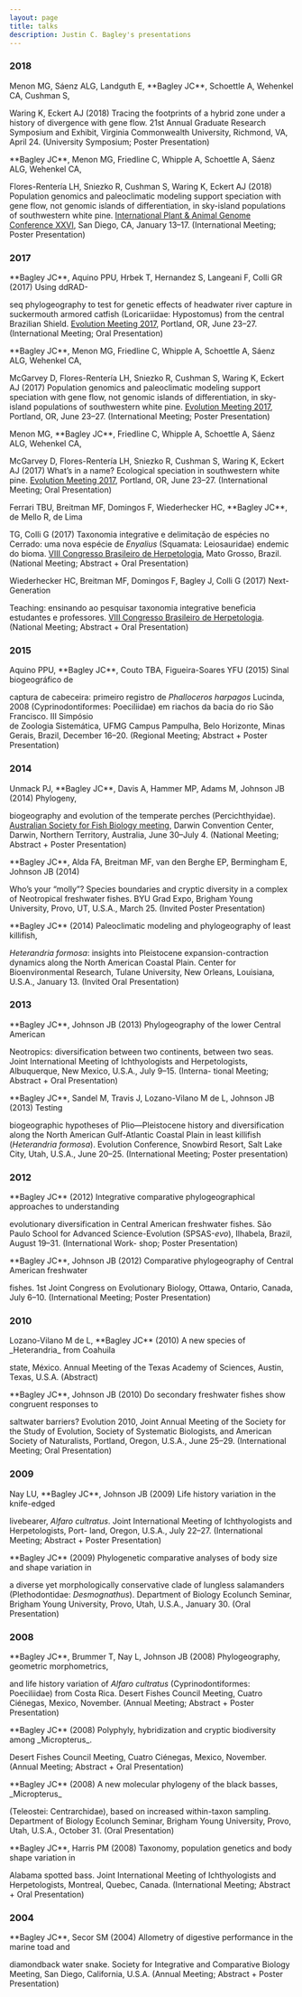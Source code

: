 ```yaml
--- 
layout: page
title: talks
description: Justin C. Bagley's presentations
--- 
```




###  2018 

<!--24. -->Menon MG, Sáenz ALG, Landguth E, **Bagley JC**, Schoettle A, Wehenkel CA, Cushman S, 
Waring K, Eckert AJ (2018) Tracing the footprints of a hybrid zone under a history of 
divergence with gene flow. 21st Annual Graduate Research Symposium and Exhibit, Virginia 
Commonwealth University, Richmond, VA, April 24. (University Symposium; Poster 
Presentation) 
<!-- * 24 * -->

<!--23. -->**Bagley JC**, Menon MG, Friedline C, Whipple A, Schoettle A, Sáenz ALG, Wehenkel CA, 
Flores-Rentería LH, Sniezko R, Cushman S, Waring K, Eckert AJ (2018) Population genomics 
and paleoclimatic modeling support speciation with gene flow, not genomic islands of 
differentiation, in sky-island populations of southwestern white pine. [International Plant 
& Animal Genome Conference XXVI](http://intlpag.org), San Diego, CA, January 13–17. (International Meeting; 
Poster Presentation) 
<!-- * 23 * --> 

###  2017 

<!--22. -->**Bagley JC**, Aquino PPU, Hrbek T, Hernandez S, Langeani F, Colli GR (2017) Using ddRAD-
seq phylogeography to test for genetic effects of headwater river capture in suckermouth 
armored catfish (Loricariidae: Hypostomus) from the central Brazilian Shield. [Evolution 
Meeting 2017](https://www.evolutionmeetings.org/previous-meetings.html), Portland, OR, June 23–27. (International Meeting; Oral Presentation) 
<!-- * 22 * --> 

<!--21. -->**Bagley JC**, Menon MG, Friedline C, Whipple A, Schoettle A, Sáenz ALG, Wehenkel CA, 
McGarvey D, Flores-Rentería LH, Sniezko R, Cushman S, Waring K, Eckert AJ (2017) 
Population genomics and paleoclimatic modeling support speciation with gene flow, not 
genomic islands of differentiation, in sky-island populations of southwestern white pine. 
[Evolution Meeting 2017](https://www.evolutionmeetings.org/previous-meetings.html), Portland, OR, June 23–27. (International Meeting; Poster 
Presentation) 
<!-- * 21 * --> 

<!--20. -->Menon MG, **Bagley JC**, Friedline C, Whipple A, Schoettle A, Sáenz ALG, Wehenkel CA, 
McGarvey D, Flores-Rentería LH, Sniezko R, Cushman S, Waring K, Eckert AJ (2017) What’s in 
a name? Ecological speciation in southwestern white pine. [Evolution Meeting 2017](https://www.evolutionmeetings.org/previous-meetings.html), 
Portland, OR, June 23–27. (International Meeting; Oral Presentation) 
<!-- * 20 * --> 

<!--19. -->Ferrari TBU, Breitman MF, Domingos F, Wiederhecker HC, **Bagley JC**, de Mello R, de Lima 
TG, Colli G (2017) Taxonomia integrative e delimitação de espécies no Cerrado: uma 
nova espécie de _Enyalius_ (Squamata: Leiosauridae) endemic do bioma. [VIII Congresso 
Brasileiro de Herpetologia](http://8cbh.herpeto.org), Mato Grosso, Brazil. (National Meeting; Abstract + Oral 
Presentation) 
<!-- * 19 * --> 

<!--18. -->Wiederhecker HC, Breitman MF, Domingos F, Bagley J, Colli G (2017) Next-Generation 
Teaching: ensinando ao pesquisar taxonomia integrative beneficia estudantes e professores. 
[VIII Congresso Brasileiro de Herpetologia](http://8cbh.herpeto.org). (National Meeting; Abstract + Oral 
Presentation) 
<!-- * 18 * --> 

###  2015 

<!--17. -->Aquino PPU, **Bagley JC**, Couto TBA, Figueira-Soares YFU (2015) Sinal biogeográfico de 
captura de cabeceira: primeiro registro de _Phalloceros harpagos_ Lucinda, 2008 
(Cyprinodontiformes: Poeciliidae) em riachos da bacia do rio São Francisco. III Simpósio  
de Zoologia Sistemática, UFMG Campus Pampulha, Belo Horizonte, Minas Gerais, 
Brazil, December 16–20. (Regional Meeting; Abstract + Poster Presentation) 
<!-- * 17 * --> 

###  2014 

<!--16. -->Unmack PJ, **Bagley JC**, Davis A, Hammer MP, Adams M, Johnson JB (2014) Phylogeny, 
biogeography and evolution of the temperate perches (Percichthyidae). [Australian Society 
for Fish Biology meeting](http://www.asfb.org.au/events/), Darwin Convention Center, Darwin, Northern Territory, Australia, June 
30–July 4. (National Meeting; Abstract + Poster Presentation) 
<!-- * 16 * --> 

<!--15. -->**Bagley JC**, Alda FA, Breitman MF, van den Berghe EP, Bermingham E, Johnson JB (2014) 
Who’s your “molly”? Species boundaries and cryptic diversity in a complex of Neotropical 
freshwater fishes. BYU Grad Expo, Brigham Young University, Provo, UT, U.S.A., March 25. 
(Invited Poster Presentation) 
<!-- * 15 * --> 

<!--14. -->**Bagley JC** (2014) Paleoclimatic modeling and phylogeography of least killifish, 
_Heterandria formosa_: insights into Pleistocene expansion-contraction dynamics along the 
North American Coastal Plain. Center for Bioenvironmental Research, Tulane University, 
New Orleans, Louisiana, U.S.A., January 13. (Invited Oral Presentation) 
<!-- * 14 * --> 

###  2013 

<!--13. -->**Bagley JC**, Johnson JB (2013) Phylogeography of the lower Central American  
Neotropics: diversification between two continents, between two seas. Joint International Meeting 
of Ichthyologists and Herpetologists, Albuquerque, New Mexico, U.S.A., July 9–15. 
(Interna- tional Meeting; Abstract + Oral Presentation) 
<!-- * 13 * --> 

<!--12. -->**Bagley JC**, Sandel M, Travis J, Lozano-Vilano M de L, Johnson JB (2013) Testing 
biogeographic hypotheses of Plio—Pleistocene history and diversification along the North 
American Gulf-Atlantic Coastal Plain in least killifish (_Heterandria formosa_). Evolution 
Conference, Snowbird Resort, Salt Lake City, Utah, U.S.A., June 20–25. (International 
Meeting; Poster presentation) 
<!-- * 12 * --> 

###  2012 

<!--11. -->**Bagley JC** (2012) Integrative comparative phylogeographical approaches to understanding 
evolutionary diversification in Central American freshwater fishes. São Paulo School for 
Advanced Science-Evolution (SPSAS\-_evo_), Ilhabela, Brazil, August 19–31. (International 
Work- shop; Poster Presentation) 
<!-- * 11 * --> 

<!--10. -->**Bagley JC**, Johnson JB (2012) Comparative phylogeography of Central American freshwater 
fishes. 1st Joint Congress on Evolutionary Biology, Ottawa, Ontario, Canada, July 6–10. 
(International Meeting; Poster Presentation) 
<!-- * 10 * --> 

###  2010 

<!--9. -->Lozano-Vilano M de L, **Bagley JC** (2010) A new species of _Heterandria_ from Coahuila 
state, México. Annual Meeting of the Texas Academy of Sciences, Austin, Texas, U.S.A. 
(Abstract) 
<!-- * 9 * --> 

<!--8. -->**Bagley JC**, Johnson JB (2010) Do secondary freshwater fishes show congruent responses to 
saltwater barriers? Evolution 2010, Joint Annual Meeting of the Society for the Study of 
Evolution, Society of Systematic Biologists, and American Society of Naturalists, 
Portland, Oregon, U.S.A., June 25–29. (International Meeting; Oral Presentation) 
<!-- * 8 * --> 

###  2009 

<!--7. -->Nay LU, **Bagley JC**, Johnson JB (2009) Life history variation in the knife-edged 
livebearer, _Alfaro cultratus_. Joint International Meeting of Ichthyologists and 
Herpetologists, Port- land, Oregon, U.S.A., July 22–27. (International Meeting; Abstract + 
Poster Presentation) 
<!-- * 7 * --> 

<!--6. -->**Bagley JC** (2009) Phylogenetic comparative analyses of body size and shape variation in 
a diverse yet morphologically conservative clade of lungless salamanders (Plethodontidae: 
_Desmognathus_). Department of Biology Ecolunch Seminar, Brigham Young University, Provo, 
Utah, U.S.A., January 30. (Oral Presentation) 
<!-- * 6 * --> 

###  2008 

<!--5. -->**Bagley JC**, Brummer T, Nay L, Johnson JB (2008) Phylogeography, geometric morphometrics, 
and life history variation of _Alfaro cultratus_ (Cyprinodontiformes: Poeciliidae) from 
Costa Rica. Desert Fishes Council Meeting, Cuatro Ciénegas, Mexico, November. (Annual 
Meeting; Abstract + Poster Presentation) 
<!-- * 5 * --> 

<!--4. -->**Bagley JC** (2008) Polyphyly, hybridization and cryptic biodiversity among _Micropterus_. 
Desert Fishes Council Meeting, Cuatro Ciénegas, Mexico, November. (Annual Meeting; Abstract + Oral Presentation) 
<!-- * 4 * --> 

<!--3. -->**Bagley JC** (2008) A new molecular phylogeny of the black basses, _Micropterus_ 
(Teleostei: Centrarchidae), based on increased within-taxon sampling. Department of Biology 
Ecolunch Seminar, Brigham Young University, Provo, Utah, U.S.A., October 31. (Oral 
Presentation) 
<!-- * 3 * --> 

<!--2. -->**Bagley JC**, Harris PM (2008) Taxonomy, population genetics and body shape variation in 
Alabama spotted bass. Joint International Meeting of Ichthyologists and Herpetologists, 
Montreal, Quebec, Canada. (International Meeting; Abstract + Oral Presentation) 
<!-- * 2 * --> 

###  2004 

<!--1. -->**Bagley JC**, Secor SM (2004) Allometry of digestive performance in the marine toad and 
diamondback water snake. Society for Integrative and Comparative Biology Meeting, San 
Diego, California, U.S.A. (Annual Meeting; Abstract + Poster Presentation) 
<!-- * 1 * --> 



